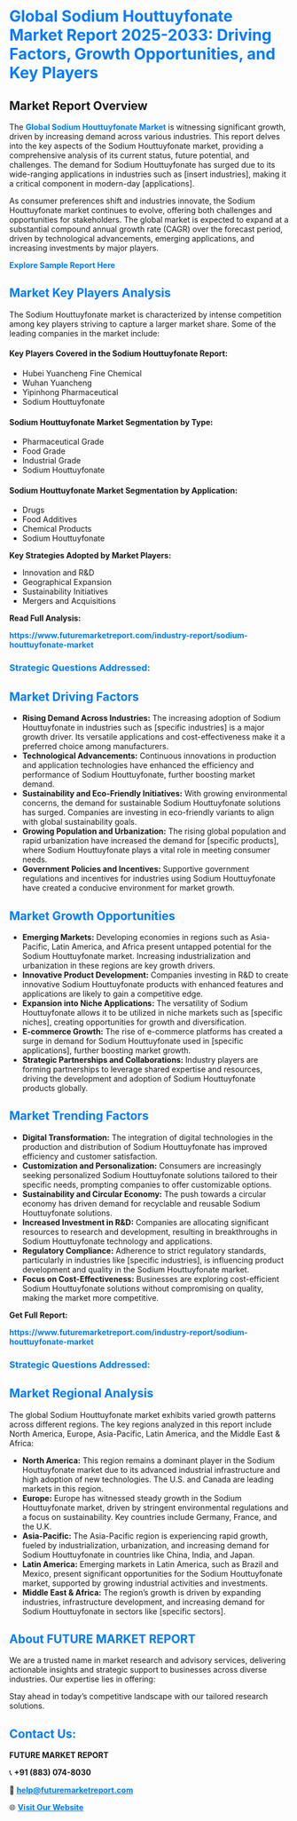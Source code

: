 <h1 style="color: #007BFF;">Global Sodium Houttuyfonate Market Report 2025-2033: Driving Factors, Growth Opportunities, and Key Players</h1>

<section id="overview">
<h2>Market Report Overview</h2>
<p>The <a href="https://www.futuremarketreport.com/industry-report/sodium-houttuyfonate-market" style="color: #007BFF; text-decoration: none;"><strong>Global Sodium Houttuyfonate Market</strong></a> is witnessing significant growth, driven by increasing demand across various industries. This report delves into the key aspects of the Sodium Houttuyfonate market, providing a comprehensive analysis of its current status, future potential, and challenges. The demand for Sodium Houttuyfonate has surged due to its wide-ranging applications in industries such as [insert industries], making it a critical component in modern-day [applications].</p>
<p>As consumer preferences shift and industries innovate, the Sodium Houttuyfonate market continues to evolve, offering both challenges and opportunities for stakeholders. The global market is expected to expand at a substantial compound annual growth rate (CAGR) over the forecast period, driven by technological advancements, emerging applications, and increasing investments by major players.</p>
</section>

<section id="overview">
<p><a href="https://www.futuremarketreport.com/request-sample/reportId=99238" style="color: #007BFF; text-decoration: none;"><strong>Explore Sample Report Here</strong></a></p>
</section>

<section id="key-players">
<h2 style="color: #007BFF;">Market Key Players Analysis</h2>
<p>The Sodium Houttuyfonate market is characterized by intense competition among key players striving to capture a larger market share. Some of the leading companies in the market include:</p>
<h4>Key Players Covered in the Sodium Houttuyfonate Report:</h4>
<ul><li>Hubei Yuancheng Fine Chemical</li><li>Wuhan Yuancheng</li><li>Yipinhong Pharmaceutical</li><li>Sodium Houttuyfonate</li></ul>
<h4>Sodium Houttuyfonate Market Segmentation by Type:</h4>
<ul><li>Pharmaceutical Grade</li><li>Food Grade</li><li>Industrial Grade</li><li>Sodium Houttuyfonate</li></ul>

<h4>Sodium Houttuyfonate Market Segmentation by Application:</h4>
<ul><li>Drugs</li><li>Food Additives</li><li>Chemical Products</li><li>Sodium Houttuyfonate</li></ul>
<p><strong>Key Strategies Adopted by Market Players:</strong></p>
<ul>
<li>Innovation and R&D</li>
<li>Geographical Expansion</li>
<li>Sustainability Initiatives</li>
<li>Mergers and Acquisitions</li>
</ul>
</section>

<section>
<p><strong>Read Full Analysis: </strong></p><a href="https://www.futuremarketreport.com/industry-report/sodium-houttuyfonate-market" style="color: #007BFF; text-decoration: none;"><strong>https://www.futuremarketreport.com/industry-report/sodium-houttuyfonate-market</strong></a>
<h3 style="color: #007BFF;">Strategic Questions Addressed:</h3>
</section>

<section id="driving-factors">
<h2 style="color: #007BFF;">Market Driving Factors</h2>
<ul>
<li><strong>Rising Demand Across Industries:</strong> The increasing adoption of Sodium Houttuyfonate in industries such as [specific industries] is a major growth driver. Its versatile applications and cost-effectiveness make it a preferred choice among manufacturers.</li>
<li><strong>Technological Advancements:</strong> Continuous innovations in production and application technologies have enhanced the efficiency and performance of Sodium Houttuyfonate, further boosting market demand.</li>
<li><strong>Sustainability and Eco-Friendly Initiatives:</strong> With growing environmental concerns, the demand for sustainable Sodium Houttuyfonate solutions has surged. Companies are investing in eco-friendly variants to align with global sustainability goals.</li>
<li><strong>Growing Population and Urbanization:</strong> The rising global population and rapid urbanization have increased the demand for [specific products], where Sodium Houttuyfonate plays a vital role in meeting consumer needs.</li>
<li><strong>Government Policies and Incentives:</strong> Supportive government regulations and incentives for industries using Sodium Houttuyfonate have created a conducive environment for market growth.</li>
</ul>
</section>

<section id="growth-opportunities">
<h2 style="color: #007BFF;">Market Growth Opportunities</h2>
<ul>
<li><strong>Emerging Markets:</strong> Developing economies in regions such as Asia-Pacific, Latin America, and Africa present untapped potential for the Sodium Houttuyfonate market. Increasing industrialization and urbanization in these regions are key growth drivers.</li>
<li><strong>Innovative Product Development:</strong> Companies investing in R&D to create innovative Sodium Houttuyfonate products with enhanced features and applications are likely to gain a competitive edge.</li>
<li><strong>Expansion into Niche Applications:</strong> The versatility of Sodium Houttuyfonate allows it to be utilized in niche markets such as [specific niches], creating opportunities for growth and diversification.</li>
<li><strong>E-commerce Growth:</strong> The rise of e-commerce platforms has created a surge in demand for Sodium Houttuyfonate used in [specific applications], further boosting market growth.</li>
<li><strong>Strategic Partnerships and Collaborations:</strong> Industry players are forming partnerships to leverage shared expertise and resources, driving the development and adoption of Sodium Houttuyfonate products globally.</li>
</ul>
</section>

<section id="trending-factors">
<h2 style="color: #007BFF;">Market Trending Factors</h2>
<ul>
<li><strong>Digital Transformation:</strong> The integration of digital technologies in the production and distribution of Sodium Houttuyfonate has improved efficiency and customer satisfaction.</li>
<li><strong>Customization and Personalization:</strong> Consumers are increasingly seeking personalized Sodium Houttuyfonate solutions tailored to their specific needs, prompting companies to offer customizable options.</li>
<li><strong>Sustainability and Circular Economy:</strong> The push towards a circular economy has driven demand for recyclable and reusable Sodium Houttuyfonate solutions.</li>
<li><strong>Increased Investment in R&D:</strong> Companies are allocating significant resources to research and development, resulting in breakthroughs in Sodium Houttuyfonate technology and applications.</li>
<li><strong>Regulatory Compliance:</strong> Adherence to strict regulatory standards, particularly in industries like [specific industries], is influencing product development and quality in the Sodium Houttuyfonate market.</li>
<li><strong>Focus on Cost-Effectiveness:</strong> Businesses are exploring cost-efficient Sodium Houttuyfonate solutions without compromising on quality, making the market more competitive.</li>
</ul>
</section>

<section>
<p><strong>Get Full Report: </strong></p><a href="https://www.futuremarketreport.com/industry-report/sodium-houttuyfonate-market" style="color: #007BFF; text-decoration: none;"><strong>https://www.futuremarketreport.com/industry-report/sodium-houttuyfonate-market</strong></a>
<h3 style="color: #007BFF;">Strategic Questions Addressed:</h3>
</section>


<section id="regional-analysis">
<h2 style="color: #007BFF;">Market Regional Analysis</h2>
<p>The global Sodium Houttuyfonate market exhibits varied growth patterns across different regions. The key regions analyzed in this report include North America, Europe, Asia-Pacific, Latin America, and the Middle East & Africa:</p>
<ul>
<li><strong>North America:</strong> This region remains a dominant player in the Sodium Houttuyfonate market due to its advanced industrial infrastructure and high adoption of new technologies. The U.S. and Canada are leading markets in this region.</li>
<li><strong>Europe:</strong> Europe has witnessed steady growth in the Sodium Houttuyfonate market, driven by stringent environmental regulations and a focus on sustainability. Key countries include Germany, France, and the U.K.</li>
<li><strong>Asia-Pacific:</strong> The Asia-Pacific region is experiencing rapid growth, fueled by industrialization, urbanization, and increasing demand for Sodium Houttuyfonate in countries like China, India, and Japan.</li>
<li><strong>Latin America:</strong> Emerging markets in Latin America, such as Brazil and Mexico, present significant opportunities for the Sodium Houttuyfonate market, supported by growing industrial activities and investments.</li>
<li><strong>Middle East & Africa:</strong> The region’s growth is driven by expanding industries, infrastructure development, and increasing demand for Sodium Houttuyfonate in sectors like [specific sectors].</li>
</ul>
</section>

<footer>
<h2 style="color: #007BFF;">About FUTURE MARKET REPORT</h2>
<p>We are a trusted name in market research and advisory services, delivering actionable insights and strategic support to businesses across diverse industries. Our expertise lies in offering:</p>

<p>Stay ahead in today’s competitive landscape with our tailored research solutions.</p>

<h2 style="color: #007BFF;">Contact Us:</h2>
<p><strong>FUTURE MARKET REPORT</strong></p>
<p>📞 <strong>+91 (883) 074-8030</strong></p>
<p>📧 <strong><a href="mailto:help@futuremarketreport.com" style="color: #007BFF;">help@futuremarketreport.com</a></strong></p>
<p>🌐 <strong><a href="https://www.futuremarketreport.com/" style="color: #007BFF;">Visit Our Website</a></strong></p>
</footer>